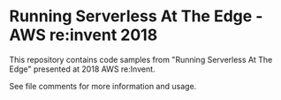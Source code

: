 # Running Serverless At The Edge - AWS re:invent 2018

This repository contains code samples from "Running Serverless At The Edge" presented at 2018 AWS re:Invent.

See file comments for more information and usage.
